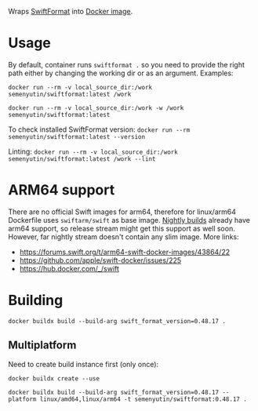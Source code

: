 Wraps [SwiftFormat](https://github.com/nicklockwood/SwiftFormat) into [Docker image](https://hub.docker.com/r/semenyutin/swiftformat).

# Usage

By default, container runs `swiftformat .` so you need to provide the right path either by changing the working dir or as an argument.
Examples:

`docker run --rm -v local_source_dir:/work  semenyutin/swiftformat:latest /work`

`docker run --rm -v local_source_dir:/work -w /work semenyutin/swiftformat:latest`

To check installed SwiftFormat version:
`docker run --rm semenyutin/swiftformat:latest --version`

Linting:
`docker run --rm -v local_source_dir:/work semenyutin/swiftformat:latest /work --lint`


# ARM64 support
There are no official Swift images for arm64, therefore for linux/arm64 Dockerfile uses `swiftarm/swift` as base image.
[Nightly builds](swiftlang/swift:nightly-focal) already have arm64 support, so release stream might get this support as well soon. However, far nightly stream doesn't contain any slim image.
More links:
* https://forums.swift.org/t/arm64-swift-docker-images/43864/22
* https://github.com/apple/swift-docker/issues/225
* https://hub.docker.com/_/swift

# Building
`docker buildx build --build-arg swift_format_version=0.48.17 .`

## Multiplatform

Need to create build instance first (only once):

`docker buildx create --use`

`docker buildx build --build-arg swift_format_version=0.48.17 --platform linux/amd64,linux/arm64 -t semenyutin/swiftformat:0.48.17 .`
